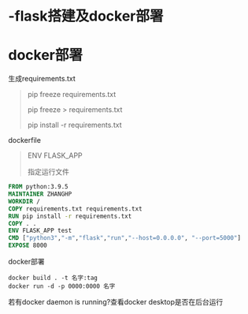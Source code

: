 # -flask搭建及docker部署

# docker部署

生成requirements.txt

> pip freeze requirements.txt
>
> pip freeze > requirements.txt
>
> pip install -r requirements.txt

dockerfile

> ENV FLASK_APP 
>
> 指定运行文件

~~~dockerfile
FROM python:3.9.5
MAINTAINER ZHANGHP
WORKDIR /
COPY requirements.txt requirements.txt
RUN pip install -r requirements.txt
COPY . .
ENV FLASK_APP test
CMD ["python3","-m","flask","run","--host=0.0.0.0", "--port=5000"]
EXPOSE 8000
~~~

docker部署

~~~shell
docker build . -t 名字:tag 
docker run -d -p 0000:0000 名字
~~~

若有docker daemon is running?查看docker desktop是否在后台运行

